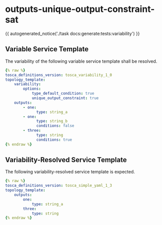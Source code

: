 # outputs-unique-output-constraint-sat

{{ autogenerated_notice('./task docs:generate:tests:variability') }}


## Variable Service Template

The variability of the following variable service template shall be resolved.

```yaml linenums="1"
{% raw %}
tosca_definitions_version: tosca_variability_1_0
topology_template:
    variability:
        options:
            type_default_condition: true
            unique_output_constraint: true
    outputs:
        - one:
              type: string_a
        - one:
              type: string_b
              conditions: false
        - three:
              type: string
              conditions: true
{% endraw %}
```




## Variability-Resolved Service Template

The following variability-resolved service template is expected.

```yaml linenums="1"
{% raw %}
tosca_definitions_version: tosca_simple_yaml_1_3
topology_template:
    outputs:
        one:
            type: string_a
        three:
            type: string
{% endraw %}
```

